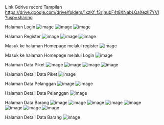 Link Gdrive record Tampilan
https://drive.google.com/drive/folders/1xzKf_f3rjnubF4t8XNabLQaXezlI7YVl?usp=sharing


Halaman Login
![image](https://github.com/user-attachments/assets/949dab09-bd8a-4374-84a5-e6f746a53197)
![image](https://github.com/user-attachments/assets/6b2c154f-3cd5-46b3-8977-83cfdc3a7488)
![image](https://github.com/user-attachments/assets/0673b924-e4b0-405a-9e8d-b9f5b6adcb02)

Halaman Register
![image](https://github.com/user-attachments/assets/72f09d0d-a90e-4b11-b772-3dfcb585f823)
![image](https://github.com/user-attachments/assets/7556033d-2b8f-46f2-ad3d-b1fd79394744)
![image](https://github.com/user-attachments/assets/82d83ea2-dd34-41de-b81f-fb4d8dfa3fdb)

Masuk ke halaman Homepage melalui register
![image](https://github.com/user-attachments/assets/3b5165bf-5ea5-4982-9fe2-619c58862333)

Masuk ke halaman Homepage melalui Login
![image](https://github.com/user-attachments/assets/646b3b0f-56a5-43e3-985a-3cb0e60a5cf7)

Halaman Data Piket
![image](https://github.com/user-attachments/assets/097d978e-5446-4d8a-b487-2be8e3ba29c1)
![image](https://github.com/user-attachments/assets/5f3aeee0-f941-4604-9abc-a48dd83dba82)
![image](https://github.com/user-attachments/assets/b1754fa2-7148-4a25-833a-c5c5b5e013c5)
![image](https://github.com/user-attachments/assets/2f79e6a7-44d6-4dae-b47b-b9d06e4118fb)

Halaman Detail Data Piket
![image](https://github.com/user-attachments/assets/373ce8f2-9216-44ba-9521-b5065081706b)

Halaman Data Pelanggan
![image](https://github.com/user-attachments/assets/b6dde981-f42e-4046-930d-abbf9bca2996)
![image](https://github.com/user-attachments/assets/fd6e865e-3e0b-4273-a6e7-e670785cbdc2)

Halaman Detail Data Pelanggan
![image](https://github.com/user-attachments/assets/96add61e-7d12-4fab-ba56-2add3d6e434d)

Halaman Data Barang
![image](https://github.com/user-attachments/assets/660fffcf-8669-41f2-b000-ed2877a458f5)
![image](https://github.com/user-attachments/assets/bc9fad73-45b9-4a80-9778-74df20ce101b)
![image](https://github.com/user-attachments/assets/52e12cfb-4c72-4d5e-96ab-734d4e8cc1da)
![image](https://github.com/user-attachments/assets/f325a119-699e-4b4b-a523-bc566d25ff4a)
![image](https://github.com/user-attachments/assets/9cfbd8b8-f414-4a59-a18d-e689410ae3de)
![image](https://github.com/user-attachments/assets/64e2dd2d-0066-4f7f-81ef-027d0af30668)
![image](https://github.com/user-attachments/assets/8d105071-4e68-438f-aed8-32328383b1c5)
![image](https://github.com/user-attachments/assets/222b0e2d-0508-47da-ac15-d480bebf2d18)

Halaman Detail Data Barang
![image](https://github.com/user-attachments/assets/2b171e02-72d5-420d-8949-d36f7dc0feef)
